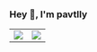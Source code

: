 ### Hey 👋, I'm pavtlly
<table cellspacing="0px" cellpadding="0px" border="0px">
    <tr>
        <td>
            <img src="https://github-readme-stats.vercel.app/api?username=pavtlly&count_private=true&show_icons=true&hide_border=true&include_all_commits=true&theme=buefy" border="0">
        </td>
        <td>
            <img src="https://github-readme-stats.vercel.app/api/top-langs/?username=pavtlly&langs_count=8&hide=HTML,CSS,Makefile,Dockerfile,Objective-C,Vim%20script,QMake&theme=buefy&hide_border=true&count_private=true&exclude_repo=x210_kernel,LinuxDriver,s5pv210-driver-no-os&layout=compact&custom_title=Most%20Used%20Languages%20" border="0">
        </td>
    </tr>
</table>

<!--
Here are some ideas to get you started:


- 🔭 I’m currently working on ...
- 🌱 I’m currently learning ...
- 👯 I’m looking to collaborate on ...
- 🤔 I’m looking for help with ...
- 💬 Ask me about ...
- 📫 How to reach me: ...
- 😄 Pronouns: ...
- ⚡ Fun fact: ...
  -->
